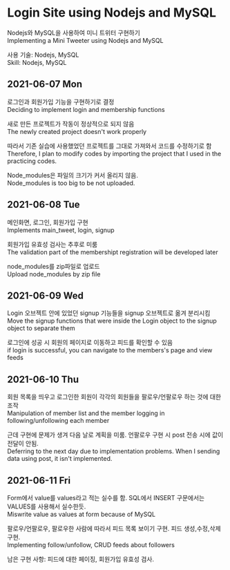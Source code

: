 # Login Site using Nodejs and MySQL

Nodejs와 MySQL을 사용하여 미니 트위터 구현하기  
Implementing a Mini Tweeter using Nodejs and MySQL  

사용 기술: Nodejs, MySQL  
Skill: Nodejs, MySQL  

## 2021-06-07 Mon
로그인과 회원가입 기능을 구현하기로 결정  
Deciding to implement login and membership functions  

새로 만든 프로젝트가 작동이 정상적으로 되지 않음  
The newly created project doesn't work properly  

따라서 기존 실습에 사용했었던 프로젝트를 그대로 가져와서 코드를 수정하기로 함  
Therefore, I plan to modify codes by importing the project that I used in the practicing codes.  

Node_modules은 파일의 크기가 커서 올리지 않음.  
Node_modules is too big to be not uploaded.  

## 2021-06-08 Tue
메인화면, 로그인, 회원가입 구현  
Implements main_tweet, login, signup  

회원가입 유효성 검사는 추후로 미룸  
The validation part of the membershipt registration will be developed later  

node_modules를 zip파일로 업로드  
Upload node_modules by zip file  

## 2021-06-09 Wed
Login 오브젝트 안에 있었던 signup 기능들을 signup 오브젝트로 옮겨 분리시킴  
Move the signup functions that were inside the Login object to the signup object to separate them  

로그인에 성공 시 회원의 페이지로 이동하고 피드를 확인할 수 있음  
if login is successful, you can navigate to the members's page and view feeds

## 2021-06-10 Thu
회원 목록을 띄우고 로그인한 회원이 각각의 회원들을 팔로우/언팔로우 하는 것에 대한 조작  
Manipulation of member list and the member logging in following/unfollowing each member  

근데 구현에 문제가 생겨 다음 날로 계획을 미룸. 언팔로우 구현 시 post 전송 시에 값이 전달이 안됨.  
Deferring to the next day due to implementation problems. When I sending data using post, it isn't implemented.  

## 2021-06-11 Fri
Form에서 value를 values라고 적는 실수를 함. SQL에서 INSERT 구문에서는 VALUES를 사용해서 실수한듯.  
Miswrite value as values at form because of MySQL

팔로우/언팔로우, 팔로우한 사람에 따라서 피드 목록 보이기 구현. 피드 생성,수정,삭제 구현.  
Implementing follow/unfollow, CRUD feeds about followers  

남은 구현 사항: 피드에 대한 페이징, 회원가입 유효성 검사.
